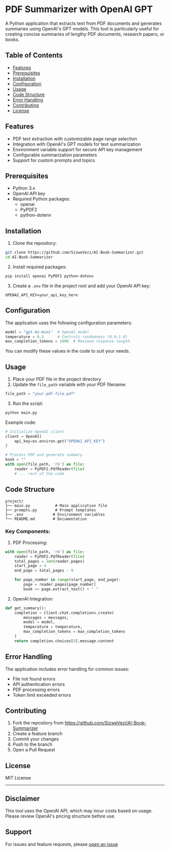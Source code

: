 # PDF Summarizer with OpenAI GPT

A Python application that extracts text from PDF documents and generates summaries using OpenAI's GPT models. This tool is particularly useful for creating concise summaries of lengthy PDF documents, research papers, or books.

## Table of Contents
- [Features](#features)
- [Prerequisites](#prerequisites)
- [Installation](#installation)
- [Configuration](#configuration)
- [Usage](#usage)
- [Code Structure](#code-structure)
- [Error Handling](#error-handling)
- [Contributing](#contributing)
- [License](#license)

## Features

- PDF text extraction with customizable page range selection
- Integration with OpenAI's GPT models for text summarization
- Environment variable support for secure API key management
- Configurable summarization parameters
- Support for custom prompts and topics

## Prerequisites

- Python 3.x
- OpenAI API key
- Required Python packages:
  - openai
  - PyPDF2
  - python-dotenv

## Installation

1. Clone the repository:
```bash
git clone https://github.com/SizweVezi/AI-Book-Summarizer.git
cd AI-Book-Summarizer
```

2. Install required packages:
```bash
pip install openai PyPDF2 python-dotenv
```

3. Create a `.env` file in the project root and add your OpenAI API key:
```env
OPENAI_API_KEY=your_api_key_here
```

## Configuration

The application uses the following configuration parameters:

```python
model = "gpt-4o-mini"  # OpenAI model
temperature = 0.3      # Controls randomness (0.0-1.0)
max_completion_tokens = 1000  # Maximum response length
```

You can modify these values in the code to suit your needs.

## Usage

1. Place your PDF file in the project directory
2. Update the `file_path` variable with your PDF filename:
```python
file_path = "your-pdf-file.pdf"
```

3. Run the script:
```python
python main.py
```

Example code:
```python
# Initialize OpenAI client
client = OpenAI(
    api_key=os.environ.get("OPENAI_API_KEY")
)

# Process PDF and generate summary
book = ""
with open(file_path, 'rb') as file:
    reader = PyPDF2.PdfReader(file)
    # ... rest of the code
```

## Code Structure

```
project/
├── main.py           # Main application file
├── prompts.py        # Prompt templates
├── .env             # Environment variables
└── README.md        # Documentation
```

### Key Components:

1. PDF Processing:
```python
with open(file_path, 'rb') as file:
    reader = PyPDF2.PdfReader(file)
    total_pages = len(reader.pages)
    start_page = 4
    end_page = total_pages - 9

    for page_number in range(start_page, end_page):
        page = reader.pages[page_number]
        book += page.extract_text() + " "
```

2. OpenAI Integration:
```python
def get_summary():
    completion = client.chat.completions.create(
        messages = messages,
        model = model,
        temperature = temperature,
        max_completion_tokens = max_completion_tokens
    )
    return completion.choices[0].message.content
```

## Error Handling

The application includes error handling for common issues:
- File not found errors
- API authentication errors
- PDF processing errors
- Token limit exceeded errors

## Contributing

1. Fork the repository from https://github.com/SizweVezi/AI-Book-Summarizer
2. Create a feature branch
3. Commit your changes
4. Push to the branch
5. Open a Pull Request

## License

MIT License

---

## Disclaimer

This tool uses the OpenAI API, which may incur costs based on usage. Please review OpenAI's pricing structure before use.

## Support

For issues and feature requests, please [open an issue](https://github.com/SizweVezi/AI-Book-Summarizer/issues)

